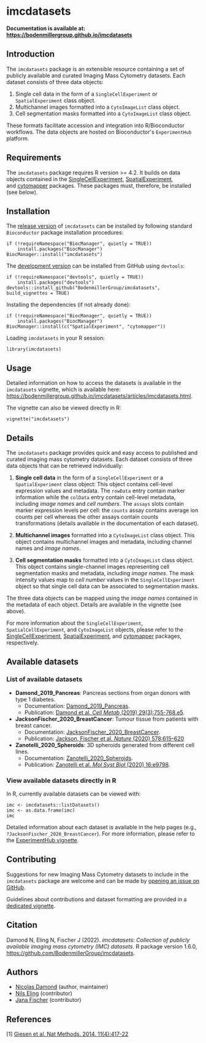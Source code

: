 # imcdatasets

__Documentation is available at: https://bodenmillergroup.github.io/imcdatasets__

## Introduction

The `imcdatasets` package is an extensible resource containing a set of publicly
 available and curated Imaging Mass Cytometry datasets. Each dataset consists of
  three data objects:
1. Single cell data in the form of a `SingleCellExperiment` or
`SpatialExperiment` class object.
2. Multichannel images formatted into a `CytoImageList` class object.
3. Cell segmentation masks formatted into a `CytoImageList` class object.

These formats facilitate accession and integration into R/Bioconductor
workflows. The data objects are hosted on Bioconductor's `ExperimentHub`
platform.

## Requirements
The `imcdatasets` package requires R version >= 4.2.
It builds on data objects contained in the
[SingleCellExperiment](https://bioconductor.org/packages/SingleCellExperiment),
[SpatialExperiment](https://bioconductor.org/packages/SpatialExperiment),  
and [cytomapper](https://bioconductor.org/packages/cytomapper) packages.
These packages must, therefore, be installed (see below).

## Installation

The [release version](https://www.bioconductor.org/packages/release/data/experiment/html/imcdatasets.html)
of `imcdatasets` can be installed by following standard `Bioconductor` package
installation procedures:
```{r}
if (!requireNamespace("BiocManager", quietly = TRUE))
    install.packages("BiocManager")
BiocManager::install("imcdatasets")
```

The [development version](https://www.bioconductor.org/packages/devel/data/experiment/html/imcdatasets.html)
can be installed from GitHub using `devtools`:
```{r}
if (!requireNamespace("devtools", quietly = TRUE))
    install.packages("devtools")
devtools::install_github("BodenmillerGroup/imcdatasets", build_vignettes = TRUE)
```

Installing the dependencies (if not already done):
```{r}
if (!requireNamespace("BiocManager", quietly = TRUE))
    install.packages("BiocManager")
BiocManager::install(c("SpatialExperiment", "cytomapper"))
```

Loading `imcdatasets` in your R session:
```{r}
library(imcdatasets)
```

## Usage

Detailed information on how to access the datasets is available in the
`imcdatasets` vignette, which is available here: https://bodenmillergroup.github.io/imcdatasets/articles/imcdatasets.html.

The vignette can also be viewed directly in R:
```{r}
vignette("imcdatasets")
```

## Details

The `imcdatasets` package provides quick and easy access to published and
curated imaging mass cytometry datasets. Each dataset consists of three data
objects that can be retrieved individually:

1. __Single cell data__ in the form of a `SingleCellExperiment` or a
`SpatialExperiment` class object:
This object contains cell-level expression values and metadata. The `rowData`
entry contain marker information while the `colData` entry contain cell-level
metadata, including _image names_ and _cell numbers_. The `assays` slots contain
 marker expression levels per cell: the `counts` assay contains average ion
 counts per cell whereas the other assays contain counts transformations
 (details available in the documentation of each dataset).

2. __Multichannel images__ formatted into a `CytoImageList` class object.
This object contains multichannel images and metadata, including channel names
and _image names_.

3. __Cell segmentation masks__ formatted into a `CytoImageList` class object.
This object contains single-channel images representing cell segmentation masks
and metadata, including _image names_. The mask intensity values map to
_cell number_ values in the `SingleCellExperiment` object so that single cell
data can be associated to segmentation masks.

The three data objects can be mapped using the _image names_ contained in the
metadata of each object. Details are available in the vignette (see above).

For more information about the `SingleCellExperiment`, `SpatialCellExperiment`,
and `CytoImageList` objects, please refer to the
[SingleCellExperiment](https://bioconductor.org/packages/SingleCellExperiment),
[SpatialExperiment](https://bioconductor.org/packages/SpatialExperiment),
and [cytomapper](https://bioconductor.org/packages/cytomapper) packages,
respectively.

## Available datasets

### List of available datasets

* __Damond_2019_Pancreas__: Pancreas sections from organ donors with type 1
diabetes.    
  - Documentation: [Damond_2019_Pancreas](https://bodenmillergroup.github.io/imcdatasets/reference/Damond_2019_Pancreas.html).  
  - Publication: [Damond et al. _Cell Metab_ (2019) 29(3):755-768.e5](https://doi.org/10.1016/j.cmet.2018.11.014).
* __JacksonFischer_2020_BreastCancer__: Tumour tissue from patients with breast
cancer.  
  - Documentation: [JacksonFischer_2020_BreastCancer](https://bodenmillergroup.github.io/imcdatasets/reference/JacksonFischer_2020_BreastCancer.html).
  - Publication: [Jackson, Fischer et al. _Nature_ (2020) 578:615–620](https://doi.org/10.1038/s41586-019-1876-x)
* __Zanotelli_2020_Spheroids__: 3D spheroids generated from different cell
lines.  
  - Documentation: [Zanotelli_2020_Spheroids](https://bodenmillergroup.github.io/imcdatasets/reference/Zanotelli_2020_Spheroids.html).   
  - Publication: [Zanotelli et al. _Mol Syst Biol_ (2020) 16:e9798](https://doi.org/10.15252/msb.20209798).  

### View available datasets directly in R

In R, currently available datasets can be viewed with:
```{r}
imc <- imcdatasets::listDatasets()
imc <- as.data.frame(imc)
imc
```
Detailed information about each dataset is available in the help pages
(e.g., `?JacksonFischer_2020_BreastCancer`).
For more information, please refer to the
[ExperimentHub vignette](https://bioconductor.org/packages/release/bioc/vignettes/ExperimentHub/inst/doc/ExperimentHub.html).

## Contributing

Suggestions for new Imaging Mass Cytometry datasets to include in the
`imcdatasets` package are welcome and can be made by
[opening an issue on GitHub](https://github.com/BodenmillerGroup/imcdatasets/issues).

Guidelines about contributions and dataset formatting are provided in a
[dedicated vignette]().

## Citation

Damond N, Eling N, Fischer J (2022). _imcdatasets: Collection of publicly available imaging mass cytometry (IMC) datasets._
R package version 1.6.0, https://github.com/BodenmillerGroup/imcdatasets.

## Authors

* [Nicolas Damond](https://github.com/ndamond) (author, maintainer)  
* [Nils Eling](https://github.com/nilseling) (contributor)  
* [Jana Fischer](https://github.com/JanaFischer) (contributor)  

## References

[1] [Giesen et al. Nat Methods. 2014. 11(4):417-22](https://doi.org/10.1038/nmeth.2869)
